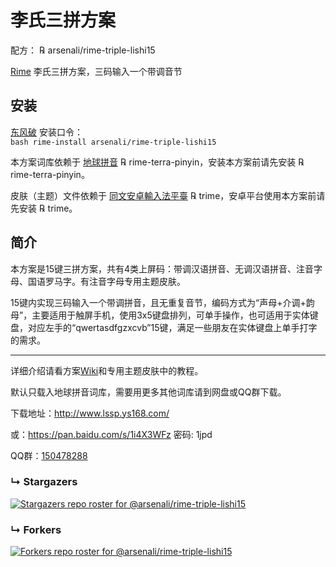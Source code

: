 # 李氏三拼方案

配方： ℞ arsenali/rime-triple-lishi15

[Rime](https://rime.im/) 李氏三拼方案，三码输入一个带调音节

## 安装

[东风破](https://github.com/rime/plum) 安装口令： <code> bash rime-install arsenali/rime-triple-lishi15 </code>

本方案词库依赖于 [地球拼音](https://github.com/rime/rime-terra-pinyin) ℞ rime-terra-pinyin，安装本方案前请先安装 ℞ rime-terra-pinyin。

皮肤（主题）文件依赖于 [同文安卓輸入法平臺](https://github.com/osfans/trime) ℞ trime，安卓平台使用本方案前请先安装 ℞ trime。


## 简介

本方案是15键三拼方案，共有4类上屏码：带调汉语拼音、无调汉语拼音、注音字母、国语罗马字。有注音字母专用主题皮肤。

15键内实现三码输入一个带调拼音，且无重复音节，编码方式为“声母+介调+韵母”，主要适用于触屏手机，使用3x5键盘排列，可单手操作，也可适用于实体键盘，对应左手的“qwertasdfgzxcvb”15键，满足一些朋友在实体键盘上单手打字的需求。

---

详细介绍请看方案[Wiki](https://github.com/arsenali/rime-triple-lishi15/wiki)和专用主题皮肤中的教程。

默认只载入地球拼音词库，需要用更多其他词库请到网盘或QQ群下载。

下载地址：http://www.lssp.ys168.com/

或：https://pan.baidu.com/s/1i4X3WFz 密码: 1jpd

QQ群：[150478288](https://jq.qq.com/?_wv=1027&k=5wf1uTQ)


### &#8627; Stargazers
[![Stargazers repo roster for @arsenali/rime-triple-lishi15](https://reporoster.com/stars/arsenali/rime-triple-lishi15)](https://github.com/arsenali/rime-triple-lishi15/stargazers)

### &#8627; Forkers
[![Forkers repo roster for @arsenali/rime-triple-lishi15](https://reporoster.com/forks/arsenali/rime-triple-lishi15)](https://github.com/arsenali/rime-triple-lishi15/network/members)
